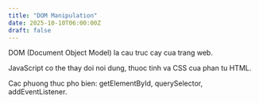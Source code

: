 ```yaml
---
title: "DOM Manipulation"
date: 2025-10-10T06:00:00Z
draft: false
---
```


DOM (Document Object Model) la cau truc cay cua trang web.

JavaScript co the thay doi noi dung, thuoc tinh va CSS cua phan tu HTML.

Cac phuong thuc pho bien: getElementById, querySelector, addEventListener.

